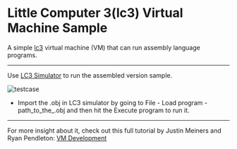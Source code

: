 # Little Computer 3(lc3) Virtual Machine Sample

A simple [lc3](https://en.wikipedia.org/wiki/Little_Computer_People) virtual machine (VM) that can run assembly language programs.

---
Use [LC3 Simulator](https://highered.mheducation.com/sites/0072467509/student_view0/lc-3_simulator.html) to run the assembled version sample.

![testcase](https://user-images.githubusercontent.com/30528167/145409266-3f1cdd80-e100-4e53-94cd-55a93286e88e.PNG)

- Import the .obj in LC3 simulator by going to File - Load program - path_to_the_.obj and then hit the Execute program to run it.
---

For more insight about it, check out this full tutorial by Justin Meiners and Ryan Pendleton: [VM Development](https://justinmeiners.github.io/lc3-vm/)